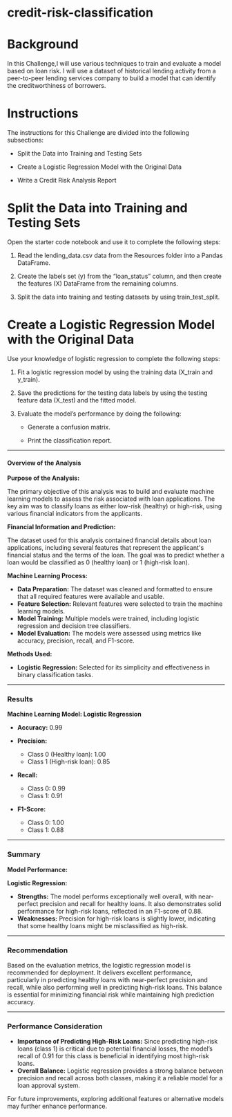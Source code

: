 # credit-risk-classification

# Background
In this Challenge,I will use various techniques to train and evaluate a model based on loan risk. I will use a dataset of historical lending activity from a peer-to-peer lending services company to build a model that can identify the creditworthiness of borrowers.

# Instructions

The instructions for this Challenge are divided into the following subsections:

- Split the Data into Training and Testing Sets

- Create a Logistic Regression Model with the Original Data

- Write a Credit Risk Analysis Report

# Split the Data into Training and Testing Sets

Open the starter code notebook and use it to complete the following steps:

1. Read the lending_data.csv data from the Resources folder into a Pandas DataFrame.

2. Create the labels set (y) from the “loan_status” column, and then create the features (X) DataFrame from the remaining columns.

3. Split the data into training and testing datasets by using train_test_split.

# Create a Logistic Regression Model with the Original Data

Use your knowledge of logistic regression to complete the following steps:

1. Fit a logistic regression model by using the training data (X_train and y_train).

2. Save the predictions for the testing data labels by using the testing feature data (X_test) and the fitted model.

3. Evaluate the model’s performance by doing the following:

      - Generate a confusion matrix.

      - Print the classification report.

******************************************************************

#### **Overview of the Analysis**

**Purpose of the Analysis:**

The primary objective of this analysis was to build and evaluate machine learning models to assess the risk associated with loan applications. The key aim was to classify loans as either low-risk (healthy) or high-risk, using various financial indicators from the applicants.

**Financial Information and Prediction:**

The dataset used for this analysis contained financial details about loan applications, including several features that represent the applicant's financial status and the terms of the loan. The goal was to predict whether a loan would be classified as 0 (healthy loan) or 1 (high-risk loan).

**Machine Learning Process:**

- **Data Preparation:** The dataset was cleaned and formatted to ensure that all required features were available and usable.
- **Feature Selection:** Relevant features were selected to train the machine learning models.
- **Model Training:** Multiple models were trained, including logistic regression and decision tree classifiers.
- **Model Evaluation:** The models were assessed using metrics like accuracy, precision, recall, and F1-score.

**Methods Used:**

- **Logistic Regression:** Selected for its simplicity and effectiveness in binary classification tasks.

---

### **Results**

**Machine Learning Model: Logistic Regression**

- **Accuracy:** 0.99

- **Precision:**
  - Class 0 (Healthy loan): 1.00
  - Class 1 (High-risk loan): 0.85

- **Recall:**
  - Class 0: 0.99
  - Class 1: 0.91

- **F1-Score:**
  - Class 0: 1.00
  - Class 1: 0.88

---

### **Summary**

**Model Performance:**

**Logistic Regression:**

- **Strengths:** The model performs exceptionally well overall, with near-perfect precision and recall for healthy loans. It also demonstrates solid performance for high-risk loans, reflected in an F1-score of 0.88.
- **Weaknesses:** Precision for high-risk loans is slightly lower, indicating that some healthy loans might be misclassified as high-risk.

---

### **Recommendation**

Based on the evaluation metrics, the logistic regression model is recommended for deployment. It delivers excellent performance, particularly in predicting healthy loans with near-perfect precision and recall, while also performing well in predicting high-risk loans. This balance is essential for minimizing financial risk while maintaining high prediction accuracy.

---

### **Performance Consideration**

- **Importance of Predicting High-Risk Loans:** Since predicting high-risk loans (class 1) is critical due to potential financial losses, the model’s recall of 0.91 for this class is beneficial in identifying most high-risk loans.
- **Overall Balance:** Logistic regression provides a strong balance between precision and recall across both classes, making it a reliable model for a loan approval system.

For future improvements, exploring additional features or alternative models may further enhance performance.  
